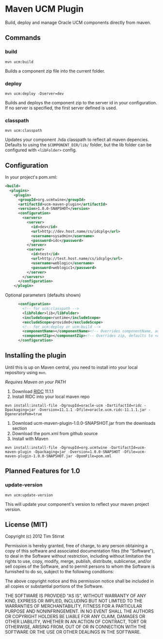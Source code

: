 Maven UCM Plugin
================

Build, deploy and manage Oracle UCM components directly from maven.

Commands
--------

### build

`mvn ucm:build`

Builds a component zip file into the current folder.

### deploy

`mvn ucm:deploy -Dserver=dev`

Builds and deploys the component zip to the server id in your configuration. If no server is specified, the first server defined is used.

### classpath

`mvn ucm:classpath`

Updates your component .hda classpath to reflect all maven depencies. Defaults to using the `$COMPONENT_DIR/lib/` folder, but the lib folder can be configured with `<libFolder>` config.

Configuration
-------------

In your project's pom.xml:

```xml
<build>
  <plugins>
    <plugin>
      <groupId>org.ucmtwine</groupId>
      <artifactId>ucm-maven-plugin</artifactId>
      <version>1.0.0-SNAPSHOT</version>
      <configuration>
        <servers>
          <server>
            <id>dev</id>
            <url>http://dev.host.name/cs/idcplg</url>
            <username>sysadmin</username>
            <password>idc</password>
          </server>
          <server>
            <id>test</id>
            <url>http://test.host.name/cs/idcplg</url>
            <username>weblogic</username>
            <password>weblogic1</password>
          </server>
        </servers>
      </configuration>
    </plugin>
```

Optional parameters (defaults shown)

```xml
      <configuration>
        <!-- for ucm:classpath -->
        <libFolder>lib</libFolder>
        <includeScope>runtime</includeScope>
        <excludeScope>provided</excludeScope>
        <!-- for ucm:deploy or ucm:build -->
        <componentName></componentName><!-- Overrides componentName, autodetected by default -->
        <componentZip></componentZip><!-- Overrides zip, defaults to <componentName>.zip -->
      </configuration>
```

Installing the plugin
---------------------

Until this is up on Maven central, you need to install into your local repository using `mvn`.

*Requires Maven on your PATH*

1. Download [RIDC](http://www.oracle.com/technetwork/middleware/webcenter/content/downloads/index.html) 11.1.1
1. Install RIDC into your local maven repo

  ```
  mvn install:install-file -DgroupId=oracle-ucm -DartifactId=ridc -Dpackaging=jar -Dversion=11.1.1 -Dfile=oracle.ucm.ridc-11.1.1.jar -DgeneratePom=true
  ```

1. Download ucm-maven-plugin-1.0.0-SNAPSHOT.jar from the downloads section
1. Download the pom.xml from github source
1. Install with Maven

  ```
  mvn install:install-file -DgroupId=org.ucmtwine -DartifactId=ucm-maven-plugin -Dpackaging=jar -Dversion=1.0.0-SNAPSHOT -Dfile=ucm-maven-plugin-1.0.0-SNAPSHOT.jar -DpomFile=pom.xml
  ```


Planned Features for 1.0
------------------------

### update-version

`mvn ucm:update-version`

This will update your component's version to reflect your maven project version.


License (MIT)
-------------

Copyright (c) 2012 Tim Stirrat

Permission is hereby granted, free of charge, to any person obtaining a copy of this software and associated documentation files (the "Software"), to deal in the Software without restriction, including without limitation the rights to use, copy, modify, merge, publish, distribute, sublicense, and/or sell copies of the Software, and to permit persons to whom the Software is furnished to do so, subject to the following conditions:

The above copyright notice and this permission notice shall be included in all copies or substantial portions of the Software.

THE SOFTWARE IS PROVIDED "AS IS", WITHOUT WARRANTY OF ANY KIND, EXPRESS OR IMPLIED, INCLUDING BUT NOT LIMITED TO THE WARRANTIES OF MERCHANTABILITY, FITNESS FOR A PARTICULAR PURPOSE AND NONINFRINGEMENT. IN NO EVENT SHALL THE AUTHORS OR COPYRIGHT HOLDERS BE LIABLE FOR ANY CLAIM, DAMAGES OR OTHER LIABILITY, WHETHER IN AN ACTION OF CONTRACT, TORT OR OTHERWISE, ARISING FROM, OUT OF OR IN CONNECTION WITH THE SOFTWARE OR THE USE OR OTHER DEALINGS IN THE SOFTWARE.
